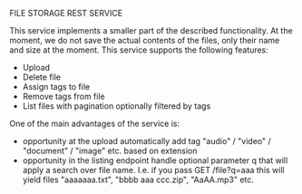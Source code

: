 FILE STORAGE REST SERVICE


This service implements a smaller part of the described functionality.
At the moment, we do not save the actual contents of the files, only their name and size at the moment.
This service supports the following features:
- Upload
- Delete file
- Assign tags to file
- Remove tags from file
- List files with pagination optionally filtered by tags

One of the main advantages of the service is:
- opportunity at the upload automatically add tag "audio" / "video" / "document" / "image" etc. based on extension
- opportunity in the listing endpoint handle optional parameter q that will apply a search over file name. I.e. if you pass GET /file?q=aaa this will yield files "aaaaaaa.txt", "bbbb aaa ccc.zip", "AaAA.mp3" etc.
